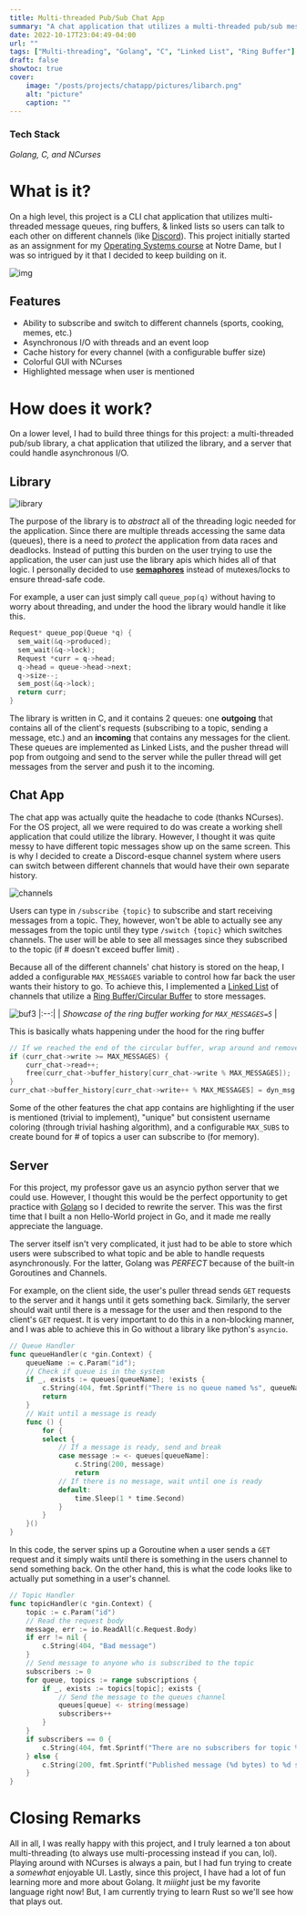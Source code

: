 ```yaml
---
title: Multi-threaded Pub/Sub Chat App
summary: "A chat application that utilizes a multi-threaded pub/sub message queue, ring buffer, and linked list built in C and a server written in Golang."
date: 2022-10-17T23:04:49-04:00
url: ""
tags: ["Multi-threading", "Golang", "C", "Linked List", "Ring Buffer"]
draft: false
showtoc: true
cover:
    image: "/posts/projects/chatapp/pictures/libarch.png"
    alt: "picture"
    caption: ""
---
```


### Tech Stack

_Golang, C, and NCurses_

# What is it?

On a high level, this project is a CLI chat application that utilizes multi-threaded message queues, ring buffers, & linked lists so users can talk to each other on different channels (like [Discord](https://discord.com)). This project initially started as an assignment for my [Operating Systems course](https://www3.nd.edu/~pbui/teaching/cse.30341.fa22/project02.html) at Notre Dame, but I was so intrigued by it that I decided to keep building on it.

![img](/posts/projects/chatapp/pictures/new.png)

## Features

- Ability to subscribe and switch to different channels (sports, cooking, memes, etc.)
- Asynchronous I/O with threads and an event loop
- Cache history for every channel (with a configurable buffer size)
- Colorful GUI with NCurses
- Highlighted message when user is mentioned

# How does it work?

On a lower level, I had to build three things for this project: a multi-threaded pub/sub library, a chat application that utilized the library, and a server that could handle asynchronous I/O.

## Library

![library](/posts/projects/chatapp/pictures/libarch.png)

The purpose of the library is to _abstract_ all of the threading logic needed for the application. Since there are multiple threads accessing the same data (queues), there is a need to _protect_ the application from data races and deadlocks. Instead of putting this burden on the user trying to use the application, the user can just use the library apis which hides all of that logic. I personally decided to use [**semaphores**](<https://en.wikipedia.org/wiki/Semaphore_(programming)>) instead of mutexes/locks to ensure thread-safe code.

For example, a user can just simply call `queue_pop(q)` without having to worry about threading, and under the hood the library would handle it like this.

```c
Request* queue_pop(Queue *q) {
  sem_wait(&q->produced);
  sem_wait(&q->lock);
  Request *curr = q->head;
  q->head = queue->head->next;
  q->size--;
  sem_post(&q->lock);
  return curr;
}
```

The library is written in C, and it contains 2 queues: one **outgoing** that contains all of the client's requests (subscribing to a topic, sending a message, etc.) and an **incoming** that contains any messages for the client. These queues are implemented as Linked Lists, and the pusher thread will pop from outgoing and send to the server while the puller thread will get messages from the server and push it to the incoming.

## Chat App

The chat app was actually quite the headache to code (thanks NCurses). For the OS project, all we were required to do was create a working shell application that could utilize the library. However, I thought it was quite messy to have different topic messages show up on the same screen. This is why I decided to create a Discord-esque channel system where users can switch between different channels that would have their own separate history.

![channels](/posts/projects/chatapp/pictures/channels.png)

Users can type in `/subscribe {topic}` to subscribe and start receiving messages from a topic. They, however, won't be able to actually see any messages from the topic until they type `/switch {topic}` which switches channels. The user will be able to see all messages since they subscribed to the topic (if # doesn't exceed buffer limit) .

Because all of the different channels' chat history is stored on the heap, I added a configurable `MAX_MESSAGES` variable to control how far back the user wants their history to go. To achieve this, I implemented a [Linked List](https://en.wikipedia.org/wiki/Linked_list) of channels that utilize a [Ring Buffer/Circular Buffer](https://en.wikipedia.org/wiki/Circular_buffer) to store messages.

![buf3](/posts/projects/chatapp/pictures/buf5.png)
|:--:|
| _Showcase of the ring buffer working for `MAX_MESSAGES=5`_ |

This is basically whats happening under the hood for the ring buffer

``` c
// If we reached the end of the circular buffer, wrap around and remove oldest entry and update read
if (curr_chat->write >= MAX_MESSAGES) {
    curr_chat->read++;
    free(curr_chat->buffer_history[curr_chat->write % MAX_MESSAGES]);
}
curr_chat->buffer_history[curr_chat->write++ % MAX_MESSAGES] = dyn_msg
```

Some of the other features the chat app contains are highlighting if the user is mentioned (trivial to implement), "unique" but consistent username coloring (through trivial hashing algorithm), and a configurable `MAX_SUBS` to create bound for # of topics a user can subscribe to (for memory).

## Server

For this project, my professor gave us an asyncio python server that we could use. However, I thought this would be the perfect opportunity to get practice with [Golang](https://go.dev/) so I decided to rewrite the server. This was the first time that I built a non Hello-World project in Go, and it made me really appreciate the language.

The server itself isn't very complicated, it just had to be able to store which users were subscribed to what topic and be able to handle requests asynchronously. For the latter, Golang was _PERFECT_ because of the built-in Goroutines and Channels.

For example, on the client side, the user's puller thread sends `GET` requests to the server and it hangs until it gets something back. Similarly, the server should wait until there is a message for the user and then respond to the client's `GET` request. It is very important to do this in a non-blocking manner, and I was able to achieve this in Go without a library like python's `asyncio`.

``` go
// Queue Handler
func queueHandler(c *gin.Context) {
    queueName := c.Param("id");
    // Check if queue is in the system
    if _, exists := queues[queueName]; !exists {
        c.String(404, fmt.Sprintf("There is no queue named %s", queueName))
        return
    }
    // Wait until a message is ready
    func () {
        for {
        select {
            // If a message is ready, send and break
            case message := <- queues[queueName]:
                c.String(200, message)
                return
            // If there is no message, wait until one is ready
            default:
                time.Sleep(1 * time.Second)
            }
        }
    }()
}
```

In this code, the server spins up a Goroutine when a user sends a `GET` request and it simply waits until there is something in the users channel to send something back. On the other hand, this is what the code looks like to actually put something in a user's channel.

``` go
// Topic Handler
func topicHandler(c *gin.Context) {
    topic := c.Param("id")
    // Read the request body
    message, err := io.ReadAll(c.Request.Body)
    if err != nil {
        c.String(404, "Bad message")
    }
    // Send message to anyone who is subscribed to the topic
    subscribers := 0
    for queue, topics := range subscriptions {
        if _, exists := topics[topic]; exists {
            // Send the message to the queues channel
            queues[queue] <- string(message)
            subscribers++
        }
    }
    if subscribers == 0 {
        c.String(404, fmt.Sprintf("There are no subscribers for topic %s", topic))
    } else {
        c.String(200, fmt.Sprintf("Published message (%d bytes) to %d subscribers of %s", len(message), subscribers, topic))
    }
}
```

# Closing Remarks

All in all, I was really happy with this project, and I truly learned a ton about multi-threading (to always use multi-processing instead if you can, lol). Playing around with NCurses is always a pain, but I had fun trying to create a _somewhat_ enjoyable UI. Lastly, since this project, I have had a lot of fun learning more and more about Golang. It _miiight_ just be my favorite language right now! But, I am currently trying to learn Rust so we'll see how that plays out.
